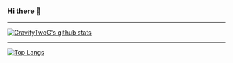 ### Hi there 👋

---

[![GravityTwoG's github stats](https://github-readme-stats-sigma-lime.vercel.app/api?username=GravityTwoG&show_icons=true&count_private=true)](https://github.com/anuraghazra/github-readme-stats)

---

[![Top Langs](https://github-readme-stats-sigma-lime.vercel.app/api/top-langs/?username=GravityTwoG&hide=jupyter%20notebook&count_private=true)](https://github.com/anuraghazra/github-readme-stats/2)

